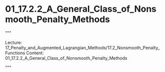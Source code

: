 # 01_17.2.2_A_General_Class_of_Nonsmooth_Penalty_Methods

"""

Lecture: 17_Penalty_and_Augmented_Lagrangian_Methods/17.2_Nonsmooth_Penalty_Functions
Content: 01_17.2.2_A_General_Class_of_Nonsmooth_Penalty_Methods

"""

